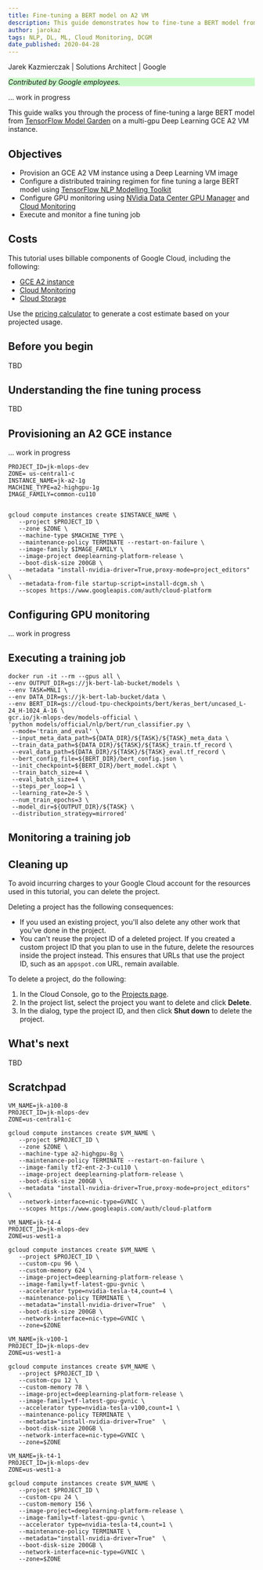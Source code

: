 ```yaml
---
title: Fine-tuning a BERT model on A2 VM
description: This guide demonstrates how to fine-tune a BERT model from TensorFlow Model Garden on a GCP A2 Deep Learning VM instance.
author: jarokaz
tags: NLP, DL, ML, Cloud Monitoring, DCGM
date_published: 2020-04-28
---
```


Jarek Kazmierczak | Solutions Architect | Google

<p style="background-color:#CAFACA;"><i>Contributed by Google employees.</i></p>

... work in progress

This guide walks you through the process of fine-tuning a large BERT model from [TensorFlow Model Garden](https://github.com/tensorflow/models) on a multi-gpu Deep Learning GCE A2 VM instance. 

## Objectives

*   Provision an GCE A2 VM instance using a Deep Learning VM image
*   Configure a distributed training regimen for fine tuning a large BERT model using [TensorFlow NLP Modelling Toolkit](https://github.com/tensorflow/models/tree/master/official/nlp) 
*   Configure GPU monitoring using [NVidia Data Center GPU Manager](https://developer.nvidia.com/dcgm) and [Cloud Monitoring](https://cloud.google.com/monitoring)
*   Execute and monitor a fine tuning job

## Costs

This tutorial uses billable components of Google Cloud, including the following:

*   [GCE A2 instance](https://cloud.google.com/compute/docs/gpus)
*   [Cloud Monitoring](https://cloud.google.com/monitoring)
*   [Cloud Storage](https://cloud.google.com/storage)

Use the [pricing calculator](https://cloud.google.com/products/calculator) to generate a cost estimate based on your projected usage.

## Before you begin

TBD

## Understanding the fine tuning process

TBD

## Provisioning an A2 GCE instance

... work in progress

```
PROJECT_ID=jk-mlops-dev
ZONE= us-central1-c
INSTANCE_NAME=jk-a2-1g
MACHINE_TYPE=a2-highgpu-1g
IMAGE_FAMILY=common-cu110


gcloud compute instances create $INSTANCE_NAME \
   --project $PROJECT_ID \
   --zone $ZONE \
   --machine-type $MACHINE_TYPE \
   --maintenance-policy TERMINATE --restart-on-failure \
   --image-family $IMAGE_FAMILY \
   --image-project deeplearning-platform-release \
   --boot-disk-size 200GB \
   --metadata "install-nvidia-driver=True,proxy-mode=project_editors" \
   --metadata-from-file startup-script=install-dcgm.sh \
   --scopes https://www.googleapis.com/auth/cloud-platform
```

## Configuring GPU monitoring

... work in progress


## Executing a training job

```
docker run -it --rm --gpus all \
--env OUTPUT_DIR=gs://jk-bert-lab-bucket/models \
--env TASK=MNLI \
--env DATA_DIR=gs://jk-bert-lab-bucket/data \
--env BERT_DIR=gs://cloud-tpu-checkpoints/bert/keras_bert/uncased_L-24_H-1024_A-16 \
gcr.io/jk-mlops-dev/models-official \
'python models/official/nlp/bert/run_classifier.py \
 --mode='train_and_eval' \
 --input_meta_data_path=${DATA_DIR}/${TASK}/${TASK}_meta_data \
 --train_data_path=${DATA_DIR}/${TASK}/${TASK}_train.tf_record \
 --eval_data_path=${DATA_DIR}/${TASK}/${TASK}_eval.tf_record \
 --bert_config_file=${BERT_DIR}/bert_config.json \
 --init_checkpoint=${BERT_DIR}/bert_model.ckpt \
 --train_batch_size=4 \
 --eval_batch_size=4 \
 --steps_per_loop=1 \
 --learning_rate=2e-5 \
 --num_train_epochs=3 \
 --model_dir=${OUTPUT_DIR}/${TASK} \
 --distribution_strategy=mirrored' 
```





## Monitoring a training job

## Cleaning up

To avoid incurring charges to your Google Cloud account for the resources used in this tutorial, you can delete the project.

Deleting a project has the following consequences:

- If you used an existing project, you'll also delete any other work that you've done in the project.
- You can't reuse the project ID of a deleted project. If you created a custom project ID that you plan to use in the
  future, delete the resources inside the project instead. This ensures that URLs that use the project ID, such as
  an `appspot.com` URL, remain available.

To delete a project, do the following:

1.  In the Cloud Console, go to the [Projects page](https://console.cloud.google.com/iam-admin/projects).
1.  In the project list, select the project you want to delete and click **Delete**.
1.  In the dialog, type the project ID, and then click **Shut down** to delete the project.

## What's next

TBD

## Scratchpad

```
VM_NAME=jk-a100-8
PROJECT_ID=jk-mlops-dev
ZONE=us-central1-c

gcloud compute instances create $VM_NAME \
   --project $PROJECT_ID \
   --zone $ZONE \
   --machine-type a2-highgpu-8g \
   --maintenance-policy TERMINATE --restart-on-failure \
   --image-family tf2-ent-2-3-cu110 \
   --image-project deeplearning-platform-release \
   --boot-disk-size 200GB \
   --metadata "install-nvidia-driver=True,proxy-mode=project_editors" \
   --network-interface=nic-type=GVNIC \
   --scopes https://www.googleapis.com/auth/cloud-platform
```

```
VM_NAME=jk-t4-4
PROJECT_ID=jk-mlops-dev
ZONE=us-west1-a

gcloud compute instances create $VM_NAME \
   --project $PROJECT_ID \
   --custom-cpu 96 \
   --custom-memory 624 \
   --image-project=deeplearning-platform-release \
   --image-family=tf-latest-gpu-gvnic \
   --accelerator type=nvidia-tesla-t4,count=4 \
   --maintenance-policy TERMINATE \
   --metadata="install-nvidia-driver=True"  \
   --boot-disk-size 200GB \
   --network-interface=nic-type=GVNIC \
   --zone=$ZONE
```

```
VM_NAME=jk-v100-1
PROJECT_ID=jk-mlops-dev
ZONE=us-west1-a

gcloud compute instances create $VM_NAME \
   --project $PROJECT_ID \
   --custom-cpu 12 \
   --custom-memory 78 \
   --image-project=deeplearning-platform-release \
   --image-family=tf-latest-gpu-gvnic \
   --accelerator type=nvidia-tesla-v100,count=1 \
   --maintenance-policy TERMINATE \
   --metadata="install-nvidia-driver=True"  \
   --boot-disk-size 200GB \
   --network-interface=nic-type=GVNIC \
   --zone=$ZONE
```

```
VM_NAME=jk-t4-1
PROJECT_ID=jk-mlops-dev
ZONE=us-west1-a

gcloud compute instances create $VM_NAME \
   --project $PROJECT_ID \
   --custom-cpu 24 \
   --custom-memory 156 \
   --image-project=deeplearning-platform-release \
   --image-family=tf-latest-gpu-gvnic \
   --accelerator type=nvidia-tesla-t4,count=1 \
   --maintenance-policy TERMINATE \
   --metadata="install-nvidia-driver=True"  \
   --boot-disk-size 200GB \
   --network-interface=nic-type=GVNIC \
   --zone=$ZONE
```
